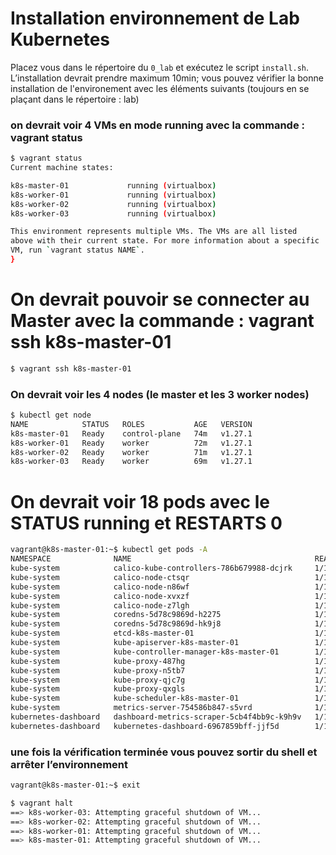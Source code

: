 
# Installation environnement de Lab Kubernetes

Placez vous dans le répertoire du `0_lab` et exécutez le script `install.sh`.
L’installation devrait prendre maximum 10min; vous pouvez vérifier la bonne installation de l'environement avec les éléments suivants (toujours en se plaçant dans le répertoire : lab)

### on devrait voir 4 VMs en mode running avec la commande : vagrant status

```bash
$ vagrant status
Current machine states:

k8s-master-01             running (virtualbox)
k8s-worker-01             running (virtualbox)
k8s-worker-02             running (virtualbox)
k8s-worker-03             running (virtualbox)

This environment represents multiple VMs. The VMs are all listed
above with their current state. For more information about a specific
VM, run `vagrant status NAME`.
}
```

#  On devrait pouvoir se connecter au Master avec la commande : vagrant ssh k8s-master-01

```bash
$ vagrant ssh k8s-master-01
```

###  On devrait voir les 4 nodes (le master et les 3 worker nodes)

```bash
$ kubectl get node
NAME            STATUS   ROLES           AGE   VERSION
k8s-master-01   Ready    control-plane   74m   v1.27.1
k8s-worker-01   Ready    worker          72m   v1.27.1
k8s-worker-02   Ready    worker          71m   v1.27.1
k8s-worker-03   Ready    worker          69m   v1.27.1
```

#  On devrait voir 18 pods avec le STATUS running et RESTARTS 0

```bash
vagrant@k8s-master-01:~$ kubectl get pods -A
NAMESPACE              NAME                                         READY   STATUS    RESTARTS   AGE
kube-system            calico-kube-controllers-786b679988-dcjrk     1/1     Running   0          105m
kube-system            calico-node-ctsqr                            1/1     Running   0          105m
kube-system            calico-node-n86wf                            1/1     Running   0          100m
kube-system            calico-node-xvxzf                            1/1     Running   0          104m
kube-system            calico-node-z7lgh                            1/1     Running   0          102m
kube-system            coredns-5d78c9869d-h2275                     1/1     Running   0          105m
kube-system            coredns-5d78c9869d-hk9j8                     1/1     Running   0          105m
kube-system            etcd-k8s-master-01                           1/1     Running   0          105m
kube-system            kube-apiserver-k8s-master-01                 1/1     Running   0          105m
kube-system            kube-controller-manager-k8s-master-01        1/1     Running   0          105m
kube-system            kube-proxy-487hg                             1/1     Running   0          100m
kube-system            kube-proxy-n5tb7                             1/1     Running   0          104m
kube-system            kube-proxy-qjc7g                             1/1     Running   0          105m
kube-system            kube-proxy-qxgls                             1/1     Running   0          102m
kube-system            kube-scheduler-k8s-master-01                 1/1     Running   0          105m
kube-system            metrics-server-754586b847-s5vrd              1/1     Running   0          105m
kubernetes-dashboard   dashboard-metrics-scraper-5cb4f4bb9c-k9h9v   1/1     Running   0          100m
kubernetes-dashboard   kubernetes-dashboard-6967859bff-jjf5d        1/1     Running   0          100m
```

### une fois la vérification terminée vous pouvez sortir du shell et arrêter l’environnement

```bash
vagrant@k8s-master-01:~$ exit

$ vagrant halt
==> k8s-worker-03: Attempting graceful shutdown of VM...
==> k8s-worker-02: Attempting graceful shutdown of VM...
==> k8s-worker-01: Attempting graceful shutdown of VM...
==> k8s-master-01: Attempting graceful shutdown of VM...
```
